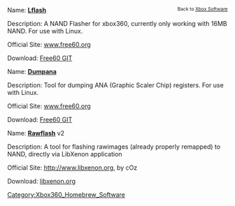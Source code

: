 <span style="font-size: 8pt; float: right;">Back to [Xbox
Software](Xbox_Software "wikilink")</span>
Name: **[Lflash](Lflash "wikilink")**

Description: A NAND Flasher for xbox360, currently only working with
16MB NAND. For use with Linux.

Official Site: www.free60.org

Download: [Free60
GIT](http://free60.git.sourceforge.net/git/gitweb.cgi?p=free60/tools;a=tree;f=lflash;hb=HEAD)

Name: **[Dumpana](Dumpana "wikilink")**

Description: Tool for dumping ANA (Graphic Scaler Chip) registers. For
use with Linux.

Official Site: www.free60.org

Download: [Free60
GIT](http://free60.git.sourceforge.net/git/gitweb.cgi?p=free60/tools;a=tree;f=dumpana;hb=HEAD)


Name: **[Rawflash](Rawflash "wikilink")** v2

Description: A tool for flashing rawimages (already properly remapped)
to NAND, directly via LibXenon application

Official Site: <http://www.libxenon.org>, by cOz

Download:
[libxenon.org](http://libxenon.org/index.php?topic=212.0)

[Category:Xbox360_Homebrew_Software](Category:Xbox360_Homebrew_Software "wikilink")